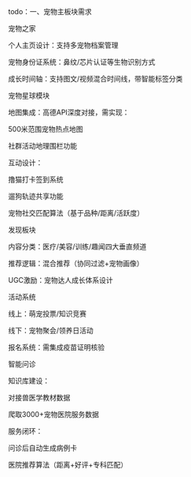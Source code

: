 todo：一、宠物主板块需求





宠物之家





个人主页设计：支持多宠物档案管理



宠物身份证系统：鼻纹/芯片认证等生物识别方式



成长时间轴：支持图文/视频混合时间线，带智能标签分类



宠物星球模块





地图集成：高德API深度对接，需实现：





500米范围宠物热点地图



社群活动地理围栏功能



互动设计：





撸猫打卡签到系统



遛狗轨迹共享功能



宠物社交匹配算法（基于品种/距离/活跃度）



发现板块





内容分类：医疗/美容/训练/趣闻四大垂直频道



推荐逻辑：混合推荐（协同过滤+宠物画像）



UGC激励：宠物达人成长体系设计



活动系统





线上：萌宠投票/知识竞赛



线下：宠物聚会/领养日活动



报名系统：需集成疫苗证明核验



智能问诊





知识库建设：





对接兽医学教材数据



爬取3000+宠物医院服务数据



服务闭环：





问诊后自动生成病例卡



医院推荐算法（距离+好评+专科匹配）
